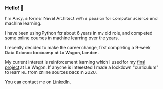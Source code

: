 ### Hello! 👋

I'm Andy, a former Naval Architect with a passion for computer science and machine learning.

I have been using Python for about 6 years in my old role, and completed some online courses in machine learning over the years.

I recently decided to make the career change, first completing a 9-week Data Science bootcamp at Le Wagon, London.

My current interest is reinforcement learning which I used for my [final project](https://github.com/AndyW1990/rl-control) at Le Wagon. If anyone is interested I made a lockdown "curriculum" to learn RL from online sources back in 2020. 

You can contact me on [LinkedIn](https://www.linkedin.com/in/awhitworth1990).

<!--
I love to learn new things and constantly strive to know more. Here's a list of relavent studies:
- 2023 - Data Science & AI Course, Le Wagon, London
- 2021 - Course Rinforcement Learning, David Silver UCL (among other great resources - ask me for my lockdown curriculum!)
- 2020 - Deep Learning Specialization (5 courses), DeepLearning.AI
- 2019 - Chartered Engineering CEng status, RINA
- 2018 - Machine Learning, Stanford University Online
- 2014 - Naval Architecture BEng, Newcastle University



**AndyW1990/AndyW1990** is a ✨ _special_ ✨ repository because its `README.md` (this file) appears on your GitHub profile.

Here are some ideas to get you started:

- 🔭 I’m currently working on ...
- 🌱 I’m currently learning ...
- 👯 I’m looking to collaborate on ...
- 🤔 I’m looking for help with ...
- 💬 Ask me about ...
- 📫 How to reach me: ...
- 😄 Pronouns: ...
- ⚡ Fun fact: ...
-->
